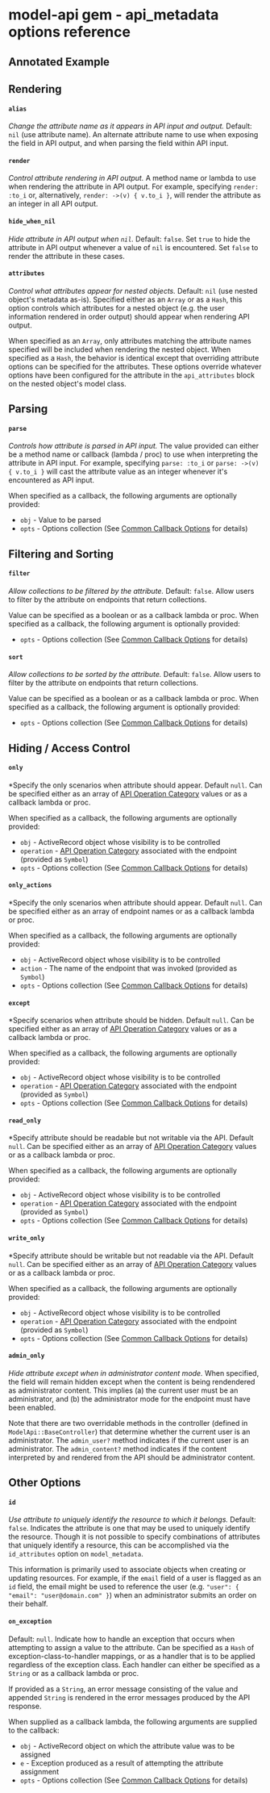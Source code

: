 # model-api gem - api_metadata options reference

## Annotated Example


## Rendering

#### `alias`
*Change the attribute name as it appears in API input and output.*  Default: `nil` (use attribute
name).  An alternate attribute name to use when exposing the field in API output, and when parsing
the field within API input.

#### `render`
*Control attribute rendering in API output.*  A method name or lambda to use when rendering the
attribute in API output.  For example, specifying `render: :to_i` or, alternatively,
`render: ->(v) { v.to_i }`, will render the attribute as an integer in all API output.

#### `hide_when_nil`
*Hide attribute in API output when `nil`.*  Default: `false`.  Set `true` to hide the attribute in
API output whenever a value of `nil` is encountered.  Set `false` to render the attribute in these
cases.

#### `attributes`
*Control what attributes appear for nested objects.*  Default: `nil` (use nested object's metadata
as-is). Specified either as an `Array` or as a `Hash`, this option controls which attributes for a
nested object (e.g. the user information rendered in order output) should appear when rendering API
output.

When specified as an `Array`, only attributes matching the attribute names specified will be
included when rendering the nested object.  When specified as a `Hash`, the behavior is identical
except that overriding attribute options can be specified for the attributes.  These options
override whatever options have been configured for the attribute in the `api_attributes` block on
the nested object's model class.

## Parsing

#### `parse`
*Controls how attribute is parsed in API input.*  The value provided can either be a method name or
callback (lambda / proc) to use when interpreting the attribute in API input.  For example,
specifying `parse: :to_i` or `parse: ->(v) { v.to_i }` will cast the attribute value as an integer
whenever it's encountered as API input.

When specified as a callback, the following arguments are optionally provided:
 * `obj` - Value to be parsed
 * `opts` - Options collection (See
     [Common Callback Options](general_info.md#common-callback-options) for details)


## Filtering and Sorting

#### `filter`
*Allow collections to be filtered by the attribute.*  Default: `false`.  Allow users to filter by
the attribute on endpoints that return collections.

Value can be specified as a boolean or as a callback lambda or proc.  When specified as a callback,
the following argument is optionally provided:
 * `opts` - Options collection (See
     [Common Callback Options](general_info.md#common-callback-options) for details)

#### `sort`
*Allow collections to be sorted by the attribute.*  Default: `false`.  Allow users to filter by the
attribute on endpoints that return collections.

Value can be specified as a boolean or as a callback lambda or proc.  When specified as a callback,
the following argument is optionally provided:
 * `opts` - Options collection (See
     [Common Callback Options](general_info.md#common-callback-options) for details)


## Hiding / Access Control


#### `only`
*Specify the only scenarios when attribute should appear.  Default `null`.  Can be
specified either as an array of [API Operation Category](general_info.md#api-operation-categories)
values or as a callback lambda or proc.

When specified as a callback, the following arguments are optionally provided:
 * `obj` - ActiveRecord object whose visibility is to be controlled
 * `operation` - [API Operation Category](general_info.md#api-operation-categories) associated with
     the endpoint (provided as `Symbol`)
 * `opts` - Options collection (See
     [Common Callback Options](general_info.md#common-callback-options) for details)

#### `only_actions`
*Specify the only scenarios when attribute should appear.  Default `null`.  Can be
specified either as an array of endpoint names or as a callback lambda or proc.

When specified as a callback, the following arguments are optionally provided:
 * `obj` - ActiveRecord object whose visibility is to be controlled
 * `action` - The name of the endpoint that was invoked (provided as `Symbol`)
 * `opts` - Options collection (See
     [Common Callback Options](general_info.md#common-callback-options) for details)

#### `except`
*Specify scenarios when attribute should be hidden.  Default `null`.  Can be specified either as an
array of [API Operation Category](general_info.md#api-operation-categories) values or as a callback
lambda or proc.

When specified as a callback, the following arguments are optionally provided:
 * `obj` - ActiveRecord object whose visibility is to be controlled
 * `operation` - [API Operation Category](general_info.md#api-operation-categories) associated with
     the endpoint (provided as `Symbol`)
 * `opts` - Options collection (See
     [Common Callback Options](general_info.md#common-callback-options) for details)

#### `read_only`
*Specify attribute should be readable but not writable via the API.  Default `null`.  Can be
specified either as an array of [API Operation Category](general_info.md#api-operation-categories)
values or as a callback lambda or proc.

When specified as a callback, the following arguments are optionally provided:
 * `obj` - ActiveRecord object whose visibility is to be controlled
 * `operation` - [API Operation Category](general_info.md#api-operation-categories) associated with
     the endpoint (provided as `Symbol`)
 * `opts` - Options collection (See
     [Common Callback Options](general_info.md#common-callback-options) for details)

#### `write_only`
*Specify attribute should be writable but not readable via the API.  Default `null`.  Can be
specified either as an array of [API Operation Category](general_info.md#api-operation-categories)
values or as a callback lambda or proc.

When specified as a callback, the following arguments are optionally provided:
 * `obj` - ActiveRecord object whose visibility is to be controlled
 * `operation` - [API Operation Category](general_info.md#api-operation-categories) associated with
     the endpoint (provided as `Symbol`)
 * `opts` - Options collection (See
     [Common Callback Options](general_info.md#common-callback-options) for details)

#### `admin_only`
*Hide attribute except when in administrator content mode.*  When specified, the field will remain
hidden except when the content is being rendendered as administrator content.  This implies
(a) the current user must be an administrator, and (b) the administrator mode for the endpoint must
have been enabled.

Note that there are two overridable methods in the controller (defined in
`ModelApi::BaseController`) that determine whether the current user is an administrator.  The
`admin_user?` method indicates if the current user is an administrator.  The `admin_content?`
method indicates if the content interpreted by and rendered from the API should be administrator
content.

## Other Options

#### `id`
*Use attribute to uniquely identify the resource to which it belongs.*  Default: `false`.  Indicates
the attribute is one that may be used to uniquely identify the resource.  Though it is not possible
to specify combinations of attributes that uniquely identify a resource, this can be accomplished
via the `id_attributes` option on `model_metadata`.

This information is primarily used to associate objects when creating or updating resources.  For
example, if the `email` field of a user is flagged as an `id` field, the email might be used to
reference the user (e.g. `"user": { "email": "user@domain.com" }`) when an administrator submits an
order on their behalf.

#### `on_exception`
Default: `null`.  Indicate how to handle an exception that occurs when attempting to assign a value
to the attribute.  Can be specified as a `Hash` of exception-class-to-handler mappings, or as a
handler that is to be applied regardless of the exception class.  Each handler can either be
specified as a `String` or as a callback lambda or proc.

If provided as a `String`, an error message consisting of the value and appended `String` is
rendered in the error messages produced by the API response.
 
When supplied as a callback lambda, the following arguments are supplied to the callback:
 * `obj` - ActiveRecord object on which the attribute value was to be assigned
 * `e` - Exception produced as a result of attempting the attribute assignment
 * `opts` - Options collection (See
     [Common Callback Options](general_info.md#common-callback-options) for details)
